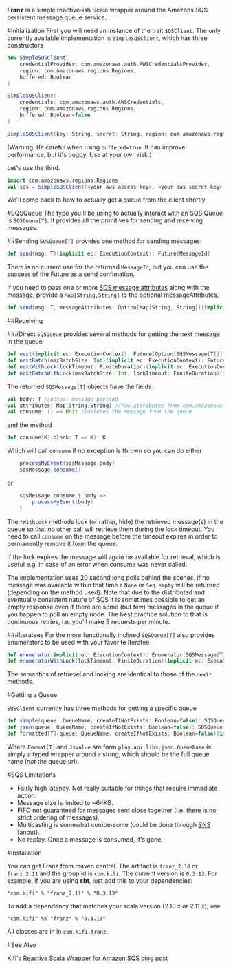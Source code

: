 __Franz__ is a simple reactive-ish Scala wrapper around the Amazons SQS persistent message queue service.

#Initialization
First you will need an instance of the trait ```SQSClient```. The only currently available implementation is ```SimpleSQSClient```, which has three constructors

```scala
new SimpleSQSClient(
	credentialProvider: com.amazonaws.auth.AWSCredentialsProvider,
	region: com.amazonaws.regions.Regions,
	buffered: Boolean
)

SimpleSQSClient(
	credentials: com.amazonaws.auth.AWSCredentials,
	region: com.amazonaws.regions.Regions,
	buffered: Boolean=false
)

SimpleSQSClient(key: String, secret: String, region: com.amazonaws.regions.Regions)
```

(Warning: Be careful when using `buffered=true`. It can improve performance, but it's buggy. Use at your own risk.)

Let's use the third.

```scala
import com.amazonaws.regions.Regions
val sqs = SimpleSQSClient(<your aws access key>, <your aws secret key>, Regions.US_WEST_1)
```

We'll come back to how to actually get a queue from the client shortly.


#SQSQueue
The type you'll be using to actually interact with an SQS Queue is ```SQSQueue[T]```. It provides all the primitives for sending and receiving messages.

##Sending
```SQSQueue[T]``` provides one method for sending messages:

```scala
def send(msg: T)(implicit ec: ExecutionContext): Future[MessageId]
```

There is no current use for the returned ```MessageId```, but you can use the success of the Future as a send confimation.

If you need to pass one or more [SQS message attributes](http://docs.aws.amazon.com/AWSSimpleQueueService/latest/SQSDeveloperGuide/SQSMessageAttributes.html) along with the message, provide a ```Map[String,String]``` to the optional messageAttributes.

```scala
def send(msg: T, messageAttributes: Option[Map[String, String])(implicit ec: ExecutionContext): Future[MessageId]
```

##Receiving

###Direct
```SQSQueue``` provides several methods for getting the next message in the queue

```scala
def next(implicit ec: ExecutionContext): Future[Option[SQSMessage[T]]]
def nextBatch(maxBatchSize: Int)(implicit ec: ExecutionContext): Future[Seq[SQSMessage[T]]]
def nextWithLock(lockTimeout: FiniteDuration)(implicit ec: ExecutionContext): Future[Option[SQSMessage[T]]]
def nextBatchWithLock(maxBatchSize: Int, lockTimeout: FiniteDuration)(implicit ec: ExecutionContext): Future[Seq[SQSMessage[T]]]
```
The returned ```SQSMessage[T]``` objects have the fields
```scala
val body: T //actual message payload
val attributes: Map[String,String] //raw attributes from com.amazonaws.services.sqs.model.Message
val consume: () => Unit //deletes the message from the queue
```
and the method
```scala
def consume[K](block: T => K): K
```
Which will call ```consume``` if no exception is thrown so you can do either
```scala
    processMyEvent(sqsMessage.body)
    sqsMessage.consume()
```
or
```scala
    sqsMessage.consume { body =>
        processMyEvent(body)
    }
```

The ```*WithLock``` methods lock (or rather, hide) the retrieved message(s) in the queue so that no other call will retrieve them during the lock timeout. You need to call ```consume``` on the message before the timeout expires in order to permanently remove it form the queue.

If the lock expires the message will again be available for retrieval, which is useful e.g. in case of an error when consume was never called.

The implementation uses 20 second long polls behind the scenes. If no message was available within that time a ```None``` or ```Seq.empty``` will be returned (depending on the method used).
Note that due to the distributed and eventually consistent nature of SQS it is sometimes possible to get an empty response even if there are some (but few) messages in the queue if you happen to poll an empty node. The best practice solution to that is continuous retries, i.e. you'll make 3 requests per minute.

###Iteratees
For the more functionally inclined ```SQSQueue[T]``` also provides enumerators to be used with your favorite Iteratee

```scala
def enumerator(implicit ec: ExecutionContext): Enumerator[SQSMessage[T]]
def enumeratorWithLock(lockTimeout: FiniteDuration)(implicit ec: ExecutionContext): Enumerator[SQSMessage[T]]
```

The semantics of retrievel and locking are identical to those of the ```next*``` methods.

#Getting a Queue

```SQSClient``` currently has three methods for getting a specific queue

```scala
def simple(queue: QueueName, createIfNotExists: Boolean=false): SQSQueue[String]
def json(queue: QueueName, createIfNotExists: Boolean=false): SQSQueue[JsValue]
def formatted[T](queue: QueueName, createIfNotExists: Boolean=false)(implicit format: Format[T]): SQSQueue[T]
```

Where ```Format[T]``` and ```JsValue``` are form ```play.api.libs.json```. ```QueueName``` is simply a typed wrapper around a string, which should be the full queue name (*not* the queue url).

#SQS Limitations

- Fairly high latency. Not really suitable for things that require immediate action.
- Message size is limited to ~64KB.
- FIFO not guaranteed for messages sent close together (i.e. there is no strict ordering of messages).
- Multicasting is somewhat cumbersome (could be done through [SNS fanout](https://aws.amazon.com/blogs/aws/queues-and-notifications-now-best-friends/)).
- No replay. Once a message is consumed, it's gone.

#Installation

You can get Franz from maven central. The artifact is `franz_2.10` or `franz_2.11` and the group id is `com.kifi`.
The current version is `0.3.13`. For example, if you are using __sbt__, just add this to your dependencies:

```
"com.kifi" % "franz_2.11" % "0.3.13"
```

To add a dependency that matches your scala version (2.10.x or 2.11.x), use

```
"com.kifi" %% "franz" % "0.3.13"
```

All classes are in in `com.kifi.franz`.

#See Also

Kifi's Reactive Scala Wrapper for Amazon SQS [blog post](http://eng.kifi.com/reactive-scala-wrapper-for-amazon-sqs/)
